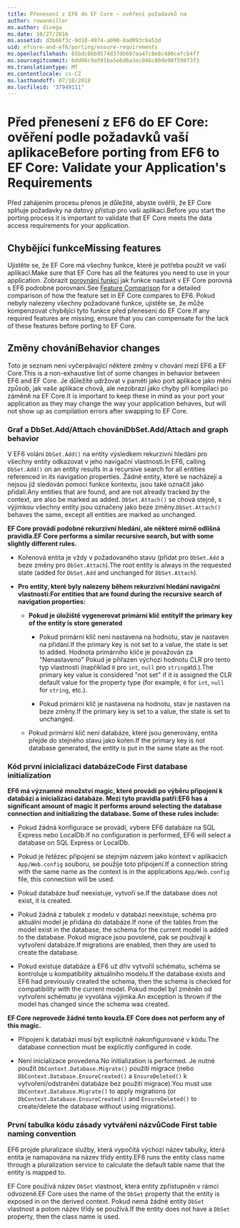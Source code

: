 ```yaml
---
title: Přenesení z EF6 do EF Core – ověření požadavků na
author: rowanmiller
ms.author: divega
ms.date: 10/27/2016
ms.assetid: d3b66f3c-9d10-4974-a090-8ad093c9a53d
uid: efcore-and-ef6/porting/ensure-requirements
ms.openlocfilehash: 65bdc8bb9574d37db697aa47c8e8c480cefcb4f7
ms.sourcegitcommit: bdd06c9a591ba5e6d6a3ec046c80de98f598f3f3
ms.translationtype: MT
ms.contentlocale: cs-CZ
ms.lasthandoff: 07/10/2018
ms.locfileid: "37949111"
---
```

# <a name="before-porting-from-ef6-to-ef-core-validate-your-applications-requirements"></a><span data-ttu-id="6b358-102">Před přenesení z EF6 do EF Core: ověření podle požadavků vaší aplikace</span><span class="sxs-lookup"><span data-stu-id="6b358-102">Before porting from EF6 to EF Core: Validate your Application's Requirements</span></span>

<span data-ttu-id="6b358-103">Před zahájením procesu přenos je důležité, abyste ověřili, že EF Core splňuje požadavky na datový přístup pro vaši aplikaci.</span><span class="sxs-lookup"><span data-stu-id="6b358-103">Before you start the porting process it is important to validate that EF Core meets the data access requirements for your application.</span></span>

## <a name="missing-features"></a><span data-ttu-id="6b358-104">Chybějící funkce</span><span class="sxs-lookup"><span data-stu-id="6b358-104">Missing features</span></span>

<span data-ttu-id="6b358-105">Ujistěte se, že EF Core má všechny funkce, které je potřeba použít ve vaší aplikaci.</span><span class="sxs-lookup"><span data-stu-id="6b358-105">Make sure that EF Core has all the features you need to use in your application.</span></span> <span data-ttu-id="6b358-106">Zobrazit [porovnání funkcí](../features.md) jak funkce nastavit v EF Core porovná s EF6 podrobné porovnání.</span><span class="sxs-lookup"><span data-stu-id="6b358-106">See [Feature Comparison](../features.md) for a detailed comparison of how the feature set in EF Core compares to EF6.</span></span> <span data-ttu-id="6b358-107">Pokud nebyly nalezeny všechny požadované funkce, ujistěte se, že může kompenzovat chybějící tyto funkce před přenesení do EF Core.</span><span class="sxs-lookup"><span data-stu-id="6b358-107">If any required features are missing, ensure that you can compensate for the lack of these features before porting to EF Core.</span></span>

## <a name="behavior-changes"></a><span data-ttu-id="6b358-108">Změny chování</span><span class="sxs-lookup"><span data-stu-id="6b358-108">Behavior changes</span></span>

<span data-ttu-id="6b358-109">Toto je seznam není vyčerpávající některé změny v chování mezi EF6 a EF Core.</span><span class="sxs-lookup"><span data-stu-id="6b358-109">This is a non-exhaustive list of some changes in behavior between EF6 and EF Core.</span></span> <span data-ttu-id="6b358-110">Je důležité udržovat v paměti jako port aplikace jako mění způsob, jak vaše aplikace chová, ale nezobrazí jako chyby při kompilaci po záměně na EF Core.</span><span class="sxs-lookup"><span data-stu-id="6b358-110">It is important to keep these in mind as your port your application as they may change the way your application behaves, but will not show up as compilation errors after swapping to EF Core.</span></span>

### <a name="dbsetaddattach-and-graph-behavior"></a><span data-ttu-id="6b358-111">Graf a DbSet.Add/Attach chování</span><span class="sxs-lookup"><span data-stu-id="6b358-111">DbSet.Add/Attach and graph behavior</span></span>

<span data-ttu-id="6b358-112">V EF6 volání `DbSet.Add()` na entity výsledkem rekurzivní hledání pro všechny entity odkazovat v jeho navigační vlastnosti.</span><span class="sxs-lookup"><span data-stu-id="6b358-112">In EF6, calling `DbSet.Add()` on an entity results in a recursive search for all entities referenced in its navigation properties.</span></span> <span data-ttu-id="6b358-113">Žádné entity, které se nacházejí a nejsou již sledován pomocí funkce kontextu, jsou také označit jako přidali.</span><span class="sxs-lookup"><span data-stu-id="6b358-113">Any entities that are found, and are not already tracked by the context, are also be marked as added.</span></span> <span data-ttu-id="6b358-114">`DbSet.Attach()` se chová stejně, s výjimkou všechny entity jsou označeny jako beze změny.</span><span class="sxs-lookup"><span data-stu-id="6b358-114">`DbSet.Attach()` behaves the same, except all entities are marked as unchanged.</span></span>

<span data-ttu-id="6b358-115">**EF Core provádí podobné rekurzivní hledání, ale některé mírně odlišná pravidla.**</span><span class="sxs-lookup"><span data-stu-id="6b358-115">**EF Core performs a similar recursive search, but with some slightly different rules.**</span></span>

*  <span data-ttu-id="6b358-116">Kořenová entita je vždy v požadovaného stavu (přidat pro `DbSet.Add` a beze změny pro `DbSet.Attach`).</span><span class="sxs-lookup"><span data-stu-id="6b358-116">The root entity is always in the requested state (added for `DbSet.Add` and unchanged for `DbSet.Attach`).</span></span>

*  <span data-ttu-id="6b358-117">**Pro entity, které byly nalezeny během rekurzivní hledání navigační vlastnosti:**</span><span class="sxs-lookup"><span data-stu-id="6b358-117">**For entities that are found during the recursive search of navigation properties:**</span></span>

    *  <span data-ttu-id="6b358-118">**Pokud je úložiště vygenerovat primární klíč entity**</span><span class="sxs-lookup"><span data-stu-id="6b358-118">**If the primary key of the entity is store generated**</span></span>

        * <span data-ttu-id="6b358-119">Pokud primární klíč není nastavena na hodnotu, stav je nastaven na přidání.</span><span class="sxs-lookup"><span data-stu-id="6b358-119">If the primary key is not set to a value, the state is set to added.</span></span> <span data-ttu-id="6b358-120">Hodnota primárního klíče je považován za "Nenastaveno" Pokud je přiřazen výchozí hodnotu CLR pro tento typ vlastnosti (například `0` pro `int`, `null` pro `string`atd.).</span><span class="sxs-lookup"><span data-stu-id="6b358-120">The primary key value is considered "not set" if it is assigned the CLR default value for the property type (for example, `0` for `int`, `null` for `string`, etc.).</span></span>

        * <span data-ttu-id="6b358-121">Pokud primární klíč je nastavena na hodnotu, stav je nastaven na beze změny.</span><span class="sxs-lookup"><span data-stu-id="6b358-121">If the primary key is set to a value, the state is set to unchanged.</span></span>

    *  <span data-ttu-id="6b358-122">Pokud primární klíč není databáze, které jsou generovány, entita přejde do stejného stavu jako kořen.</span><span class="sxs-lookup"><span data-stu-id="6b358-122">If the primary key is not database generated, the entity is put in the same state as the root.</span></span>

### <a name="code-first-database-initialization"></a><span data-ttu-id="6b358-123">Kód první inicializaci databáze</span><span class="sxs-lookup"><span data-stu-id="6b358-123">Code First database initialization</span></span>

<span data-ttu-id="6b358-124">**EF6 má významné množství magic, které provádí po výběru připojení k databázi a inicializaci databáze. Mezi tyto pravidla patří:**</span><span class="sxs-lookup"><span data-stu-id="6b358-124">**EF6 has a significant amount of magic it performs around selecting the database connection and initializing the database. Some of these rules include:**</span></span>

* <span data-ttu-id="6b358-125">Pokud žádná konfigurace se provádí, vybere EF6 databáze na SQL Express nebo LocalDb.</span><span class="sxs-lookup"><span data-stu-id="6b358-125">If no configuration is performed, EF6 will select a database on SQL Express or LocalDb.</span></span>

* <span data-ttu-id="6b358-126">Pokud je řetězec připojení se stejným názvem jako kontext v aplikacích `App/Web.config` souboru, se použije toto připojení.</span><span class="sxs-lookup"><span data-stu-id="6b358-126">If a connection string with the same name as the context is in the applications `App/Web.config` file, this connection will be used.</span></span>

* <span data-ttu-id="6b358-127">Pokud databáze buď neexistuje, vytvoří se.</span><span class="sxs-lookup"><span data-stu-id="6b358-127">If the database does not exist, it is created.</span></span>

* <span data-ttu-id="6b358-128">Pokud žádná z tabulek z modelu v databázi neexistuje, schéma pro aktuální model je přidána do databáze.</span><span class="sxs-lookup"><span data-stu-id="6b358-128">If none of the tables from the model exist in the database, the schema for the current model is added to the database.</span></span> <span data-ttu-id="6b358-129">Pokud migrace jsou povolené, pak se používají k vytvoření databáze.</span><span class="sxs-lookup"><span data-stu-id="6b358-129">If migrations are enabled, then they are used to create the database.</span></span>

* <span data-ttu-id="6b358-130">Pokud existuje databáze a EF6 už dřív vytvořil schématu, schéma se kontroluje u kompatibility aktuálního modelu.</span><span class="sxs-lookup"><span data-stu-id="6b358-130">If the database exists and EF6 had previously created the schema, then the schema is checked for compatibility with the current model.</span></span> <span data-ttu-id="6b358-131">Pokud model byl změněn od vytvoření schématu je vyvolána výjimka.</span><span class="sxs-lookup"><span data-stu-id="6b358-131">An exception is thrown if the model has changed since the schema was created.</span></span>

<span data-ttu-id="6b358-132">**EF Core neprovede žádné tento kouzla.**</span><span class="sxs-lookup"><span data-stu-id="6b358-132">**EF Core does not perform any of this magic.**</span></span>

* <span data-ttu-id="6b358-133">Připojení k databázi musí být explicitně nakonfigurované v kódu.</span><span class="sxs-lookup"><span data-stu-id="6b358-133">The database connection must be explicitly configured in code.</span></span>

* <span data-ttu-id="6b358-134">Není inicializace provedena.</span><span class="sxs-lookup"><span data-stu-id="6b358-134">No initialization is performed.</span></span> <span data-ttu-id="6b358-135">Je nutné použít `DbContext.Database.Migrate()` použití migrace (nebo `DbContext.Database.EnsureCreated()` a `EnsureDeleted()` k vytvoření/odstranění databáze bez použití migrace).</span><span class="sxs-lookup"><span data-stu-id="6b358-135">You must use `DbContext.Database.Migrate()` to apply migrations (or `DbContext.Database.EnsureCreated()` and `EnsureDeleted()` to create/delete the database without using migrations).</span></span>

### <a name="code-first-table-naming-convention"></a><span data-ttu-id="6b358-136">První tabulka kódu zásady vytváření názvů</span><span class="sxs-lookup"><span data-stu-id="6b358-136">Code First table naming convention</span></span>

<span data-ttu-id="6b358-137">EF6 projde pluralizace služby, která vypočítá výchozí název tabulky, která entita je namapována na název třídy entity.</span><span class="sxs-lookup"><span data-stu-id="6b358-137">EF6 runs the entity class name through a pluralization service to calculate the default table name that the entity is mapped to.</span></span>

<span data-ttu-id="6b358-138">EF Core používá název `DbSet` vlastnost, která entity zpřístupněn v rámci odvozené.</span><span class="sxs-lookup"><span data-stu-id="6b358-138">EF Core uses the name of the `DbSet` property that the entity is exposed in on the derived context.</span></span> <span data-ttu-id="6b358-139">Pokud nemá žádné entity `DbSet` vlastnost a potom název třídy se používá.</span><span class="sxs-lookup"><span data-stu-id="6b358-139">If the entity does not have a `DbSet` property, then the class name is used.</span></span>
